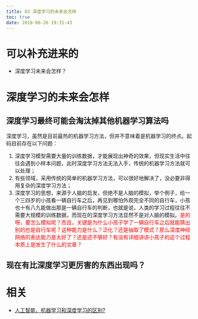 ```yaml
---
title: 03 深度学习的未来会怎样
toc: true
date: 2018-06-26 19:31:43
---
```



# 可以补充进来的

- 深度学习未来会怎样？

# 深度学习的未来会怎样

## 深度学习最终可能会淘汰掉其他机器学习算法吗


深度学习，虽然是目前最热的机器学习方法，但并不意味着是机器学习的终点。起码目前存在以下问题：


1. 深度学习模型需要大量的训练数据，才能展现出神奇的效果，但现实生活中往往会遇到小样本问题，此时深度学习方法无法入手，传统的机器学习方法就可以处理；
2. 有些领域，采用传统的简单的机器学习方法，可以很好地解决了，没必要非得用复杂的深度学习方法；
3. 深度学习的思想，来源于人脑的启发，但绝不是人脑的模拟，举个例子，给一个三四岁的小孩看一辆自行车之后，再见到哪怕外观完全不同的自行车，小孩也十有八九能做出那是一辆自行车的判断，也就是说，人类的学习过程往往不需要大规模的训练数据，而现在的深度学习方法显然不是对人脑的模拟。<span style="color:red;">是的呀，要怎么模拟呢？而且，关键是为什么小孩子学了一辆自行车之后就能猜出别的也是自行车呢？这种能力是什么？泛化？还是抽取了模式？那么深度神经网络的表达能力是太好了？还是还不够好？有没有详细讲讲小孩子的这个过程本质上是发生了什么的文章？</span>







## 现在有比深度学习更厉害的东西出现吗？





# 相关

- [人工智能、机器学习和深度学习的区别?](https://www.zhihu.com/question/57770020)
